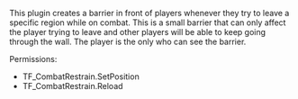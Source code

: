 This plugin creates a barrier in front of players whenever they try to leave a specific region while on combat. This is
a small barrier that can only affect the player trying to leave and other players will be able to keep going through the wall.
The player is the only who can see the barrier.

Permissions:
- TF_CombatRestrain.SetPosition
- TF_CombatRestrain.Reload
